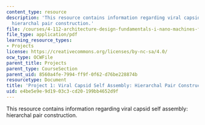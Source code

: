 ```yaml
---
content_type: resource
description: 'This resource contains information regarding viral capsid self assembly:
  hierarchal pair construction.'
file: /courses/4-112-architecture-design-fundamentals-i-nano-machines-fall-2012/e4be5e9e9d1903c3cd20199bb4652d9f_MIT4_112F12_Doc_Ex1_Viral.pdf
file_type: application/pdf
learning_resource_types:
- Projects
license: https://creativecommons.org/licenses/by-nc-sa/4.0/
ocw_type: OCWFile
parent_title: Projects
parent_type: CourseSection
parent_uid: 8560a4fe-7994-ff9f-0f62-d76be228874b
resourcetype: Document
title: 'Project 1: Viral Capsid Self Assembly: Hierarchal Pair Construction'
uid: e4be5e9e-9d19-03c3-cd20-199bb4652d9f
---
```

This resource contains information regarding viral capsid self assembly: hierarchal pair construction.